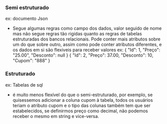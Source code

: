 ### Semi estruturado
ex: documento Json
- Segue algumas regras como campo dos dados, valor seguido de nome mas não segue regras tão rigidas quanto as regras de tabelas estruturadas dos bancos relacionais. Pode conter mais atributos sobre um do que sobre outro, assim como pode conter atributos diferentes, e os dados em si são flexiveis para receber valores
ex:
{
    "Id": 1,
    "Preço": "25.00",
    "Desconto": null
}
{
    "Id": 2,
    "Preço": 37.00,
    "Desconto": 10,
    "Cupom": "888"
}

### Estruturado
ex: Tabelas de sql
- é muito menos flexível do que o semi-estruturado, por exemplo, se quisessemos adicionar a coluna cupom à tabela, todos os usuários teriam o atributo cupom e o tipo das colunas também tem que ser estabelecidos, se definirmos preço como decimal, não podemos receber o mesmo em string e vice-versa.